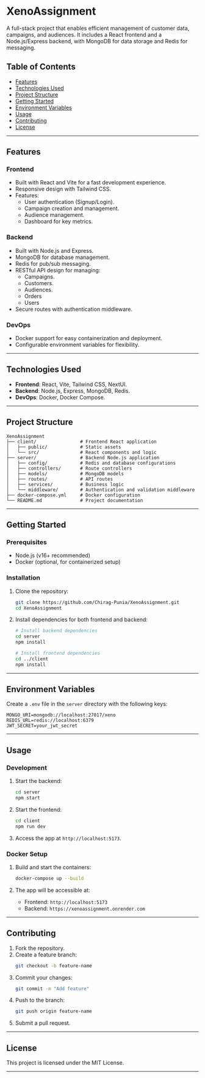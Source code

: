# XenoAssignment

A full-stack project that enables efficient management of customer data, campaigns, and audiences. It includes a React frontend and a Node.js/Express backend, with MongoDB for data storage and Redis for messaging.

## Table of Contents

- [Features](#features)
- [Technologies Used](#technologies-used)
- [Project Structure](#project-structure)
- [Getting Started](#getting-started)
- [Environment Variables](#environment-variables)
- [Usage](#usage)
- [Contributing](#contributing)
- [License](#license)

---

## Features

### Frontend
- Built with React and Vite for a fast development experience.
- Responsive design with Tailwind CSS.
- Features:
    - User authentication (Signup/Login).
    - Campaign creation and management.
    - Audience management.
    - Dashboard for key metrics.

### Backend
- Built with Node.js and Express.
- MongoDB for database management.
- Redis for pub/sub messaging.
- RESTful API design for managing:
    - Campaigns.
    - Customers.
    - Audiences.
    - Orders
    - Users
- Secure routes with authentication middleware.

### DevOps
- Docker support for easy containerization and deployment.
- Configurable environment variables for flexibility.

---

## Technologies Used

- **Frontend**: React, Vite, Tailwind CSS, NextUI.
- **Backend**: Node.js, Express, MongoDB, Redis.
- **DevOps**: Docker, Docker Compose.

---

## Project Structure

```
XenoAssignment
├── client/                # Frontend React application
│   ├── public/            # Static assets
│   └── src/               # React components and logic
├── server/                # Backend Node.js application
│   ├── config/            # Redis and database configurations
│   ├── controllers/       # Route controllers
│   ├── models/            # MongoDB models
│   ├── routes/            # API routes
│   ├── services/          # Business logic
│   └── middleware/        # Authentication and validation middleware
├── docker-compose.yml     # Docker configuration
└── README.md              # Project documentation
```

---

## Getting Started

### Prerequisites
- Node.js (v16+ recommended)
- Docker (optional, for containerized setup)

### Installation

1. Clone the repository:
   ```bash
   git clone https://github.com/Chirag-Punia/XenoAssignment.git
   cd XenoAssignment
   ```

2. Install dependencies for both frontend and backend:
   ```bash
   # Install backend dependencies
   cd server
   npm install

   # Install frontend dependencies
   cd ../client
   npm install
   ```

---

## Environment Variables

Create a `.env` file in the `server` directory with the following keys:
```
MONGO_URI=mongodb://localhost:27017/xeno
REDIS_URL=redis://localhost:6379
JWT_SECRET=your_jwt_secret
```

---

## Usage

### Development

1. Start the backend:
   ```bash
   cd server
   npm start
   ```

2. Start the frontend:
   ```bash
   cd client
   npm run dev
   ```

3. Access the app at `http://localhost:5173`.

### Docker Setup

1. Build and start the containers:
   ```bash
   docker-compose up --build
   ```

2. The app will be accessible at:
    - Frontend: `http://localhost:5173`
    - Backend: `https://xenoassignment.onrender.com`

---

## Contributing

1. Fork the repository.
2. Create a feature branch:
   ```bash
   git checkout -b feature-name
   ```
3. Commit your changes:
   ```bash
   git commit -m "Add feature"
   ```
4. Push to the branch:
   ```bash
   git push origin feature-name
   ```
5. Submit a pull request.

---

## License

This project is licensed under the MIT License.

--- 

